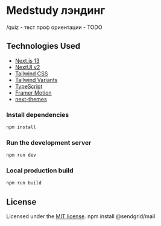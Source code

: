 # Medstudy лэндинг

/quiz - тест проф ориентации - TODO

## Technologies Used

- [Next.js 13](https://nextjs.org/docs/getting-started)
- [NextUI v2](https://nextui.org/)
- [Tailwind CSS](https://tailwindcss.com/)
- [Tailwind Variants](https://tailwind-variants.org)
- [TypeScript](https://www.typescriptlang.org/)
- [Framer Motion](https://www.framer.com/motion/)
- [next-themes](https://github.com/pacocoursey/next-themes)


### Install dependencies

```bash
npm install
```

### Run the development server

```bash
npm run dev
```

### Local production build

```bash
npm run build
```

## License

Licensed under the [MIT license](https://github.com/nextui-org/next-app-template/blob/main/LICENSE).
npm install @sendgrid/mail
